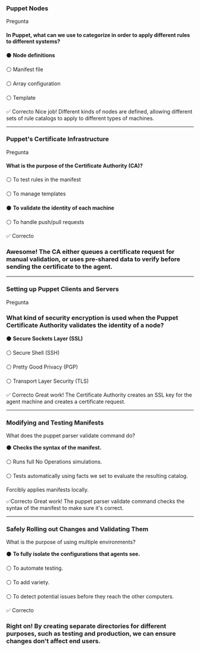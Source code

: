 
### Puppet Nodes
Pregunta

#### In Puppet, what can we use to categorize in order to apply different rules to different systems?



⚫  **Node definitions**


⚪ Manifest file


⚪ Array configuration


⚪ Template

✅ Correcto
Nice job! Different kinds of nodes are defined, allowing different sets of rule catalogs to apply to different types of machines.

----
### Puppet's Certificate Infrastructure
Pregunta

#### What is the purpose of the Certificate Authority (CA)?


⚪ To test rules in the manifest


⚪ To manage templates


⚫ **To validate the identity of each machine**


⚪ To handle push/pull requests

✅ Correcto
### Awesome! The CA either queues a certificate request for manual validation, or uses pre-shared data to verify before sending the certificate to the agent.

---
### Setting up Puppet Clients and Servers
Pregunta

### What kind of security encryption is used when the Puppet Certificate Authority validates the identity of a node?


⚫ **Secure Sockets Layer (SSL)**


⚪ Secure Shell (SSH)


⚪ Pretty Good Privacy (PGP)


⚪ Transport Layer Security (TLS)

✅ Correcto
Great work! The Certificate Authority creates an SSL key for the agent machine and creates a certificate request.

----
### Modifying and Testing Manifests
What does the puppet parser validate command do?


⚫ **Checks the syntax of the manifest.**


⚪ Runs full No Operations simulations.


⚪ Tests automatically using facts we set to evaluate the resulting catalog.


Forcibly applies manifests locally.

✅Correcto
Great work! The puppet parser validate command checks the syntax of the manifest to make sure it's correct.

---

### Safely Rolling out Changes and Validating Them
What is the purpose of using multiple environments?


⚫ **To fully isolate the configurations that agents see.**


⚪ To automate testing.


⚪ To add variety.


⚪ To detect potential issues before they reach the other computers.

✅ Correcto
### Right on! By creating separate directories for different purposes, such as testing and production, we can ensure changes don't affect end users.

